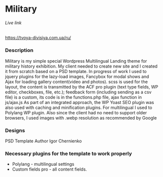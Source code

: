 # Military
###### Live link
https://tvoya-divisiya.com.ua/ru/

### Description

Military is my simple special Wordpress Multilingual Landing theme for military history exhibition.
My client needed to create new site and I created it from scratch based on a PSD template.
In progress of work I used to jquery plugins for the lazy-load images, Fancybox for modal shows and Ajax for loading gallery content(video and photos).
scss is used for the layout, the content is transmitted by the ACF pro plugin (text type fields, WP editor, checkboxes, file, etc.); 
feedback form (including sending as a csv file) is a custom, its code is in the functions.php file, ajax function in js/ajax.js
As part of an integrated approach, the WP Yoast SEO plugin was also used with caching and minification plugins. For multilingual I used to Polylang WP plugin.
Also since the client had no need to support older browsers, I used images with .webp resolution as recommended by Google

### Designs
PSD Template Author Igor Chernienko

### Necessary plugins for the template to work properly

* Polylang - multilingual settings
* Custom fields pro - all content fields.
